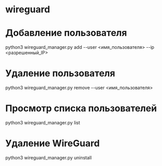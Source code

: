 # wireguard

# Добавление пользователя
python3 wireguard_manager.py add --user <имя_пользователя> --ip <разрешенный_IP>

# Удаление пользователя
python3 wireguard_manager.py remove --user <имя_пользователя>

# Просмотр списка пользователей
python3 wireguard_manager.py list

# Удаление WireGuard
python3 wireguard_manager.py uninstall
